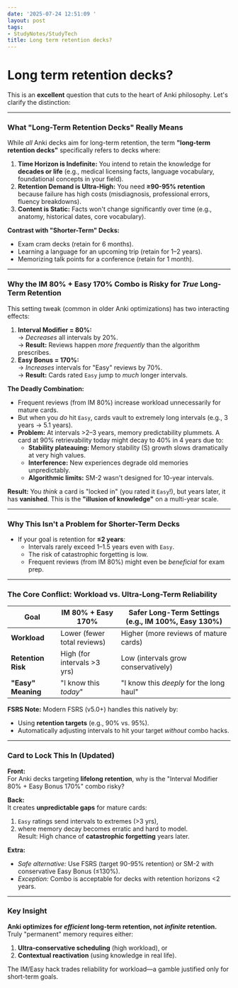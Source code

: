 ```yaml
---
date: '2025-07-24 12:51:09 '
layout: post
tags:
- StudyNotes/StudyTech
title: Long term retention decks?
---
```


# Long term retention decks?

This is an **excellent** question that cuts to the heart of Anki philosophy. Let's clarify the distinction:

---

### **What "Long-Term Retention Decks" Really Means**
While *all* Anki decks aim for long-term retention, the term **"long-term retention decks"** specifically refers to decks where:
1.  **Time Horizon is Indefinite:** You intend to retain the knowledge for **decades or life** (e.g., medical licensing facts, language vocabulary, foundational concepts in your field).
2.  **Retention Demand is Ultra-High:** You need **≥90-95% retention** because failure has high costs (misdiagnosis, professional errors, fluency breakdowns).
3.  **Content is Static:** Facts won't change significantly over time (e.g., anatomy, historical dates, core vocabulary).

**Contrast with "Shorter-Term" Decks:**
- Exam cram decks (retain for 6 months).
- Learning a language for an upcoming trip (retain for 1–2 years).
- Memorizing talk points for a conference (retain for 1 month).

---

### **Why the IM 80% + Easy 170% Combo is Risky for *True* Long-Term Retention**
This setting tweak (common in older Anki optimizations) has two interacting effects:
1.  **Interval Modifier = 80%:**  
    → *Decreases* all intervals by 20%.  
    → **Result:** Reviews happen *more frequently* than the algorithm prescribes.  
2.  **Easy Bonus = 170%:**  
    → *Increases* intervals for "Easy" reviews by 70%.  
    → **Result:** Cards rated `Easy` jump to *much* longer intervals.  

**The Deadly Combination:**  
- Frequent reviews (from IM 80%) increase workload unnecessarily for mature cards.  
- But when you *do* hit `Easy`, cards vault to extremely long intervals (e.g., 3 years → 5.1 years).  
- **Problem:** At intervals >2–3 years, memory predictability plummets. A card at 90% retrievability today might decay to 40% in 4 years due to:  
  - **Stability plateauing:** Memory stability (S) growth slows dramatically at very high values.  
  - **Interference:** New experiences degrade old memories unpredictably.  
  - **Algorithmic limits:** SM-2 wasn't designed for 10-year intervals.  

**Result:** You *think* a card is "locked in" (you rated it `Easy`!), but years later, it has **vanished**. This is the **"illusion of knowledge"** on a multi-year scale.  

---

### **Why This Isn't a Problem for Shorter-Term Decks**
- If your goal is retention for **≤2 years**:  
  - Intervals rarely exceed 1–1.5 years even with `Easy`.  
  - The risk of catastrophic forgetting is low.  
  - Frequent reviews (from IM 80%) might even be *beneficial* for exam prep.  

---

### **The Core Conflict: Workload vs. Ultra-Long-Term Reliability**
| Goal                | IM 80% + Easy 170%          | Safer Long-Term Settings (e.g., IM 100%, Easy 130%) |
|---------------------|------------------------------|-----------------------------------------------------|
| **Workload**        | Lower (fewer total reviews)  | Higher (more reviews of mature cards)              |
| **Retention Risk**  | High (for intervals >3 yrs)  | Low (intervals grow conservatively)                |
| **"Easy" Meaning**  | "I know this *today*"        | "I know this *deeply* for the long haul"           |

**FSRS Note:** Modern FSRS (v5.0+) handles this natively by:  
- Using **retention targets** (e.g., 90% vs. 95%).  
- Automatically adjusting intervals to hit your target *without* combo hacks.  

---

### **Card to Lock This In (Updated)**
**Front:**  
For Anki decks targeting **lifelong retention**, why is the "Interval Modifier 80% + Easy Bonus 170%" combo risky?  

**Back:**  
It creates **unpredictable gaps** for mature cards:  
1. `Easy` ratings send intervals to extremes (>3 yrs),  
2. where memory decay becomes erratic and hard to model.  
Result: High chance of **catastrophic forgetting** years later.  

**Extra:**  
- *Safe alternative:* Use FSRS (target 90-95% retention) or SM-2 with conservative Easy Bonus (≤130%).  
- *Exception:* Combo is acceptable for decks with retention horizons <2 years.  

---

### Key Insight
**Anki optimizes for *efficient* long-term retention, not *infinite* retention.** Truly "permanent" memory requires either:  
1. **Ultra-conservative scheduling** (high workload), or  
2. **Contextual reactivation** (using knowledge in real life).  

The IM/Easy hack trades reliability for workload—a gamble justified only for short-term goals.